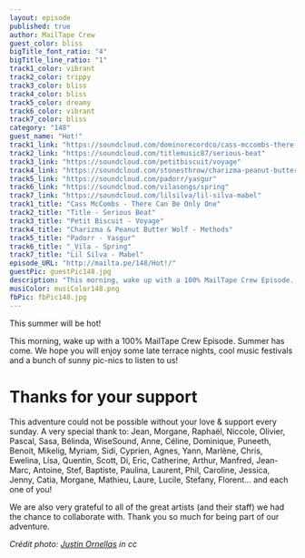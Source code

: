 ```yaml
---
layout: episode
published: true
author: MailTape Crew
guest_color: bliss
bigTitle_font_ratio: "4"
bigTitle_line_ratio: "1"
track1_color: vibrant
track2_color: trippy
track3_color: bliss
track4_color: bliss
track5_color: dreamy
track6_color: vibrant
track7_color: bliss
category: "148"
guest_name: "Hot!"
track1_link: "https://soundcloud.com/dominorecordco/cass-mccombs-there-can-be"
track2_link: "https://soundcloud.com/titlemusic87/serious-beat"
track3_link: "https://soundcloud.com/petitbiscuit/voyage"
track4_link: "https://soundcloud.com/stonesthrow/charizma-peanut-butter-wolf-methods"
track5_link: "https://soundcloud.com/padorr/yasgur"
track6_link: "https://soundcloud.com/vilasongs/spring"
track7_link: "https://soundcloud.com/lilsilva/lil-silva-mabel"
track1_title: "Cass McCombs - There Can Be Only One"
track2_title: "Title - Serious Beat"
track3_title: "Petit Biscuit - Voyage"
track4_title: "Charizma & Peanut Butter Wolf - Methods"
track5_title: "Padorr - Yasgur"
track6_title: "_Vila - Spring"
track7_title: "Lil Silva - Mabel"
episode_URL: "http://mailta.pe/148/Hot!/"
guestPic: guestPic148.jpg
description: "This morning, wake up with a 100% MailTape Crew Episode. Summer has come. We wish you will enjoy some late terrace nights, cool music festivals and sunny pic-nics to listen to us !"
musiColor: musiColor148.png
fbPic: fbPic148.jpg
---
```


<p id="introduction">
This summer will be hot!

This morning, wake up with a 100% MailTape Crew Episode. Summer has come. We hope you will enjoy some late terrace nights, cool music festivals and a bunch of sunny pic-nics to listen to us!</p>

# Thanks for your support

This adventure could not be possible without your love & support every sunday. 
A very special thank to: Jean, Morgane, Raphaël, Niccole, Olivier, Pascal, Sasa, Bélinda, WiseSound, Anne, Céline, Dominique, Puneeth, Benoit, Mikelig, Myriam, Sidi, Cyprien, Agnes, Yann, Marlène, Chris, Ewelina, Lisa, Quentin, Scott, Di, Eric, Catherine, Arthur, Manfred, Jean-Marc, Antoine, Stef, Baptiste, Paulina, Laurent, Phil, Caroline, Jessica, Jenny, Catia, Morgane, Mathieu, Laure, Lucile, Stefany, Florent... and each one of you!

We are also very grateful to all of the great artists (and their staff) we had the chance to collaborate with. Thank you so much for being part of our adventure.

_Crédit photo: [Justin Ornellas](https://www.flickr.com/photos/ornellas/) in cc_